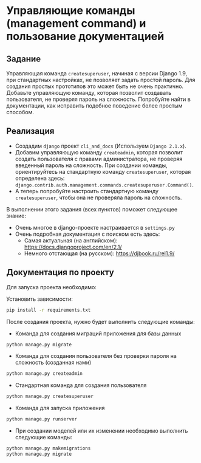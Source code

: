 # Управляющие команды (management command) и пользование документацией

## Задание

Управляющая команда `createsuperuser`, начиная с версии Django 1.9, при стандартных настройках, не позволяет 
задать простой пароль. Для создания простых прототипов это может быть не очень практично. 
Добавьте управляющую команду, которая позволит создавать пользователя, не проверяя пароль на сложность. 
Попробуйте найти в документации, как исправить подобное поведение более простым способом.

## Реализация

* Создадим `django` проект `cli_and_docs` (Используем `Django 2.1.x`).
* Добавим управляющую команду `createadmin`, которая позволит создать пользователя с правами администратора,
  не проверяя введенный пароль на сложность. При создании команды, ориентируйтесь на стандартную команду
  `createsuperuser`, которая определена здесь: `django.contrib.auth.management.commands.createsuperuser.Command()`.
* А теперь попробуйте настроить стандартную команду `createsuperuser`, чтобы она не проверяла пароль на сложность.


В выполнении этого задания (всех пунктов) поможет следующее знание:
  - Очень многое в django-проекте настраивается в `settings.py`
  - Очень подробная документация с поиском есть здесь:
    - Самая актуальная (на английском): https://docs.djangoproject.com/en/2.1/
    - Немного отстающая (на русском): https://djbook.ru/rel1.9/
    
## Документация по проекту

Для запуска проекта необходимо:

Установить зависимости:
```bash
pip install -r requirements.txt
```

После создания проекта, нужно будет выполнить следующие команды:

* Команда для создания миграций приложения для базы данных
```bash
python manage.py migrate
```

* Команда для создания пользователя без проверки пароля на сложность (созданная нами)
```bash
python manage.py createadmin
```

* Стандартная команда для создания пользователя
```bash
python manage.py createsuperuser
```

* Команда для запуска приложения
```bash
python manage.py runserver
```

* При создании моделей или их изменении необходимо выполнить следующие команды:
```bash
python manage.py makemigrations
python manage.py migrate
```
